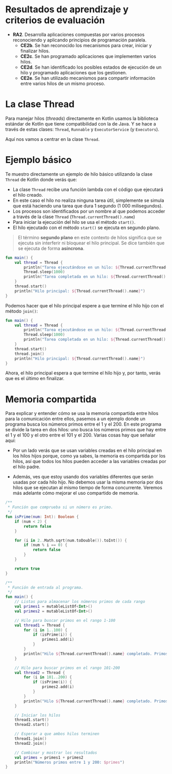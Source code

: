 # Resultados de aprendizaje y criterios de evaluación

- **RA2**. Desarrolla aplicaciones compuestas por varios procesos reconociendo y aplicando principios de programación paralela.
  - **CE2b**. Se han reconocido los mecanismos para crear, iniciar y finalizar hilos.
  - **CE2c**. Se han programado aplicaciones que implementen varios hilos.
  - **CE2d**. Se han identificado los posibles estados de ejecución de un hilo y programado aplicaciones que los gestionen.
  - **CE2e**. Se han utilizado mecanismos para compartir información entre varios hilos de un mismo proceso.

# La clase Thread

Para manejar hilos (*threads*) directamente en Kotlin usamos la biblioteca estándar de Kotlin que tiene compatibilidad con la de Java. Y se hace a través de estas clases: `Thread`, `Runnable` y `ExecutorService` (y `Executors`).

Aquí nos vamos a centrar en la clase `Thread`.

# Ejemplo básico

Te muestro directamente un ejemplo de hilo básico utilizando la clase `Thread` de Kotlin donde verás que:

- La clase `Thread` recibe una función lambda con el código que ejecutará el hilo creado.
- En este caso el hilo no realiza ninguna tarea útil, simplemente se simula que está haciendo una tarea que dura 1 segundo (1 000 milisegundos).
- Los procesos son identificados por un nombre al que podemos acceder a través de la clase `Thread` (`Thread.currentThread().name`)
- Para iniciar la ejecución del hilo se usa el método `start()`.
- El hilo ejecutado con el método `start()` se ejecuta en segundo plano.

> El término **segundo plano** en este contexto de hilos significa que se ejecuta sin interferir ni bloquear el hilo principal. Se dice también que se ejecuta de forma **asíncrona**.

```kotlin
fun main() {
    val thread = Thread {
        println("Tarea ejecutándose en un hilo: ${Thread.currentThread().name}")
        Thread.sleep(1000)
        println("Tarea completada en un hilo: ${Thread.currentThread().name}")
    }
    thread.start()
    println("Hilo principal: ${Thread.currentThread().name}")
}
```

Podemos hacer que el hilo principal espere a que termine el hilo hijo con el método `join()`:

```kotlin
fun main() {
    val thread = Thread {
        println("Tarea ejecutándose en un hilo: ${Thread.currentThread().name}")
        Thread.sleep(1000)
        println("Tarea completada en un hilo: ${Thread.currentThread().name}")
    }
    thread.start()
    thread.join()
    println("Hilo principal: ${Thread.currentThread().name}")
}
```

Ahora, el hilo principal espera a que termine el hilo hijo y, por tanto, verás que es el último en finalizar.

# Memoria compartida

Para explicar y entender cómo se usa la memoria compartida entre hilos para la comunicación entre ellos, pasemos a un ejemplo donde un programa busca los números primos entre el 1 y el 200. En este programa se divide la tarea en dos hilos: uno busca los números primos que hay entre el 1 y el 100 y el otro entre el 101 y el 200. Varias cosas hay que señalar aquí:

- Por un lado verás que se usan variables creadas en el hilo principal en los hilos hijos porque, como ya sabes, la memoria es compartida por los hilos, así que todos los hilos pueden acceder a las variables creadas por el hilo padre.

- Además, ves que estoy usando dos variables diferentes que serán usadas por cada hilo hijo. No debemos usar la misma memoria por dos hilos que se ejecutan al mismo tiempo de forma concurrente. Veremos más adelante cómo mejorar el uso compartido de memoria.

```kotlin
/**
 * Función que comprueba si un número es primo.
 */
fun isPrime(num: Int): Boolean {
    if (num < 2) {
        return false
    }

    for (i in 2..Math.sqrt(num.toDouble()).toInt()) {
        if (num % i == 0) {
            return false
        }
    }

    return true
}

/**
 * Función de entrada al programa.
 */
fun main() {
    // Listas para almacenar los números primos de cada rango
    val primes1 = mutableListOf<Int>()
    val primes2 = mutableListOf<Int>()

    // Hilo para buscar primos en el rango 1-100
    val thread1 = Thread {
        for (i in 1..100) {
            if (isPrime(i)) {
                primes1.add(i)
            }
        }
        println("Hilo ${Thread.currentThread().name} completado. Primos de 1 a 100 encontrados.")
    }

    // Hilo para buscar primos en el rango 101-200
    val thread2 = Thread {
        for (i in 101..200) {
            if (isPrime(i)) {
                primes2.add(i)
            }
        }
        println("Hilo ${Thread.currentThread().name} completado. Primos de 101 a 200 encontrados.")
    }

    // Iniciar los hilos
    thread1.start()
    thread2.start()

    // Esperar a que ambos hilos terminen
    thread1.join()
    thread2.join()

    // Combinar y mostrar los resultados
    val primes = primes1 + primes2
    println("Números primos entre 1 y 200: $primes")
}
```
